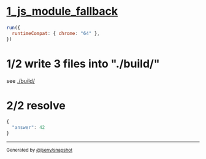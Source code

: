 # [1_js_module_fallback](../../script_type_module_inline_2.test.mjs#L38)

```js
run({
  runtimeCompat: { chrome: "64" },
})
```

# 1/2 write 3 files into "./build/"

see [./build/](./build/)

# 2/2 resolve

```js
{
  "answer": 42
}
```

---

<sub>
  Generated by <a href="https://github.com/jsenv/core/tree/main/packages/tooling/snapshot">@jsenv/snapshot</a>
</sub>
